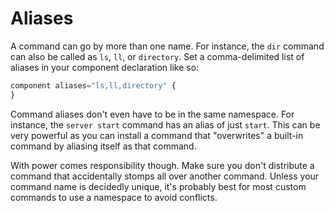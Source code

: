 # Aliases

A command can go by more than one name.  For instance, the `dir` command can also be called as `ls`, `ll`, or `directory`.  Set a comma-delimited list of aliases in your component declaration like so:

```javascript
component aliases="ls,ll,directory" {
}
```

Command aliases don't even have to be in the same namespace.  For instance, the `server start` command has an alias of just `start`.  This can be very powerful as you can install a command that "overwrites" a built-in command by aliasing itself as that command.  

With power comes responsibility though. Make sure you don't distribute a command that accidentally stomps all over another command.  Unless your command name is decidedly unique, it's probably best for most custom commands to use a namespace to avoid conflicts.